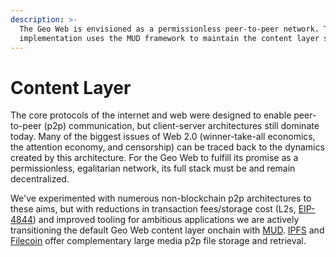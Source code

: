 ```yaml
---
description: >-
  The Geo Web is envisioned as a permissionless peer-to-peer network. The current
  implementation uses the MUD framework to maintain the content layer state onchain & IPFS/Filecoin for additional media storage and retrieval .
---
```


# Content Layer

The core protocols of the internet and web were designed to enable peer-to-peer (p2p) communication, but client-server architectures still dominate today. Many of the biggest issues of Web 2.0 (winner-take-all economics, the attention economy, and censorship) can be traced back to the dynamics created by this architecture. For the Geo Web to fulfill its promise as a permissionless, egalitarian network, its full stack must be and remain decentralized.

We've experimented with numerous non-blockchain p2p architectures to these aims, but with reductions in transaction fees/storage cost (L2s, [EIP-4844](https://www.eip4844.com/)) and improved tooling for ambitious applications we are actively transitioning the default Geo Web content layer onchain with [MUD](./MUD). [IPFS](./ipfs) and [Filecoin](./storage) offer complementary large media p2p file storage and retrieval.

